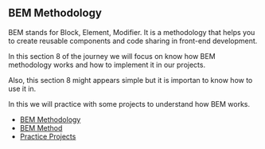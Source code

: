 ## BEM Methodology

BEM stands for Block, Element, Modifier. It is a methodology that helps you to create reusable components and code sharing in front-end development.

In this section 8 of the journey we will focus on know how BEM methodology works and how to implement it in our projects.

Also, this section 8 might appears simple but it is importan to know how to use it in.

In this we will practice with some projects to understand how BEM works.

- [BEM Methodology](https://en.bem.info/methodology/)
- [BEM Method](/Stage-8/BEM-Metodology.md)
- [Practice Projects](/Stage-8/projects/)


